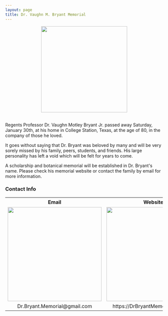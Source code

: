 ```yaml
---
layout: page
title: Dr. Vaughn M. Bryant Memorial
---
```

<center>
    <img src="assets\bryant-crop.jpg" height=275 />
</center>
<br>

Regents Professor Dr. Vaughn Motley Bryant Jr. passed away Saturday, January 30th, at his home in College Station, Texas, at the age of 80, in the company of those he loved.

It goes without saying that Dr. Bryant was beloved by many and will be very sorely missed by his family, peers, students, and friends. His large personality has left a void which will be felt for years to come.

A scholarship and botanical memorial will be established in Dr. Bryant's name.  Please check his memorial website or contact the family by email for more information.

### Contact Info

<center>
<table>
    <tr>
      <th><center>Email</center></th>
      <th><center>Website</center></th>
    </tr>
    <tr>
      <td><center><img src="assets\email-qr.png" height=300 /></center></td>
      <td><center><img src="assets\web-qr.png" height=300 /></center></td>
    </tr>
    <tr>
      <td><center>Dr.Bryant.Memorial@gmail.com</center></td>
      <td><center>https://DrBryantMemorial.github.io</center></td>
    </tr>
</table>
</center>
